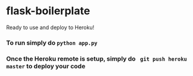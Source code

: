 flask-boilerplate
=================

Ready to use and deploy to Heroku!

<h3>To run simply do <code>python app.py</code>
</h3>
<h3>Once the Heroku remote is setup, simply do <code> git push heroku master</code> to deploy your code</h3>